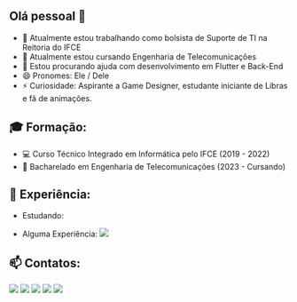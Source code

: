 ## Olá pessoal 👋

- 🔭 Atualmente estou trabalhando como bolsista de Suporte de TI na Reitoria do IFCE
- 🌱 Atualmente estou cursando Engenharia de Telecomunicações
- 🤔 Estou procurando ajuda com desenvolvimento em Flutter e Back-End
- 😄 Pronomes: Ele / Dele
- ⚡ Curiosidade: Aspirante a Game Designer, estudante iniciante de Libras e fã de animações.

## 🎓 Formação:
- 💻 Curso Técnico Integrado em Informática pelo IFCE (2019 - 2022)
- 📡 Bacharelado em Engenharia de Telecomunicações (2023 - Cursando)

## 💠 Experiência:
- Estudando:
  <link rel="stylesheet" href="https://cdn.jsdelivr.net/gh/devicons/devicon@v2.15.1/devicon.min.css">
  
- Alguma Experiência:
  <img src="https://cdn.jsdelivr.net/gh/devicons/devicon/icons/css3/css3-original-wordmark.svg" />
  

## 📫 Contatos: 
<div>
<a href="https://t.me/ipprata" target="_blank"><img loading="lazy" src="https://img.shields.io/badge/Telegram-2CA5E0?style=for-the-badge&logo=telegram&logoColor=white" target="_blank"></a>
<a href="https://www.instagram.com/ip_prata/" target="_blank"><img loading="lazy" src="https://img.shields.io/badge/-Instagram-%23E4405F?style=for-the-badge&logo=instagram&logoColor=white" target="_blank"></a>
<a href="https://wa.me/5585991511058" target="_blank"><img loading="lazy" src="https://img.shields.io/badge/WhatsApp-25D366?style=for-the-badge&logo=whatsapp&logoColor=white" target="_blank"></a>
<a href = "mailto:contato@seu-usuário-aqui"><img loading="lazy" src="https://img.shields.io/badge/Gmail-D14836?style=for-the-badge&logo=gmail&logoColor=white" target="_blank"></a>
<a href="https://www.linkedin.com/in/ipprata" target="_blank"><img loading="lazy" src="https://img.shields.io/badge/-LinkedIn-%230077B5?style=for-the-badge&logo=linkedin&logoColor=white" target="_blank"></a>   
</div>
